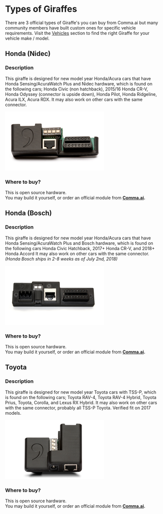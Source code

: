 # Types of Giraffes

There are 3 official types of Giraffe's you can buy from Comma.ai but many community members have built custom ones for specific vehicle requirements.  Visit the [Vehicles](/vehicles) section to find the right Giraffe for your vehicle make / model.

## Honda \(Nidec\)

### Description

This giraffe is designed for new model year Honda/Acura cars that have Honda Sensing/AcuraWatch Plus and Nidec hardware, which is found on the following cars; Honda Civic \(non hatchback\), 2015/16 Honda CR-V, Honda Odyssey \(connector is upside down\), Honda Pilot, Honda Ridgeline, Acura ILX, Acura RDX. It may also work on other cars with the same connector.

![](/images/honda%20%281%29.png)

### Where to buy?

This is open source hardware.  
You may build it yourself, or order an official module from [**Comma.ai**](https://comma.ai/shop/products/giraffe)**.**

## Honda \(Bosch\)

### **Description**

This giraffe is designed for new model year Honda/Acura cars that have Honda Sensing/AcuraWatch Plus and Bosch hardware, which is found on the following cars Honda Civic Hatchback, 2017+ Honda CR-V, and 2018+ Honda Accord It may also work on other cars with the same connector.   
_\(Honda Bosch ships in 2-8 weeks as of July 2nd, 2018\)_

![](/images/honda-bosch.png)

### Where to buy?

This is open source hardware.  
You may build it yourself, or order an official module from [**Comma.ai**](https://comma.ai/shop/products/giraffe)**.**

## Toyota

### **Description**

This giraffe is designed for new model year Toyota cars with TSS-P, which is found on the following cars;  Toyota RAV-4, Toyota RAV-4 Hybrid, Toyota Prius, Toyota, Corolla, and Lexus RX Hybrid. It may also work on other cars with the same connector, probably all TSS-P Toyota. Verified fit on 2017 models.

![](/images/toyota.png)

### Where to buy?

This is open source hardware.  
You may build it yourself, or order an official module from [**Comma.ai**](https://comma.ai/shop/products/giraffe)**.**

